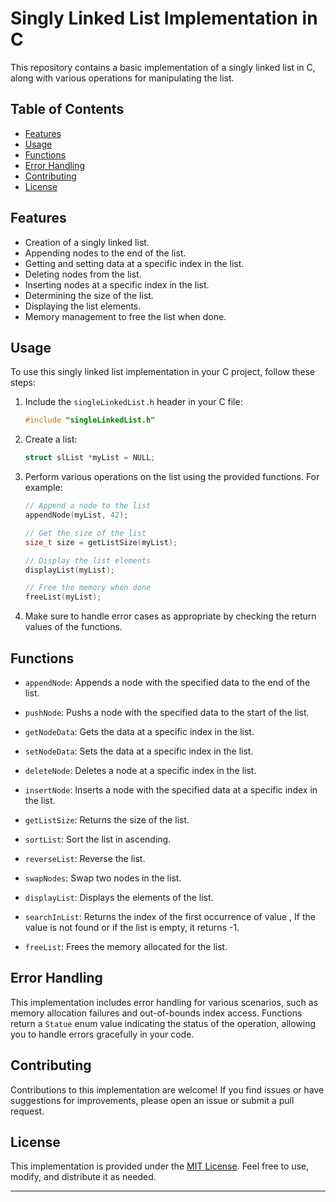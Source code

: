 # Singly Linked List Implementation in C

This repository contains a basic implementation of a singly linked list in C, along with various operations for manipulating the list.

## Table of Contents

- [Features](#features)
- [Usage](#usage)
- [Functions](#functions)
- [Error Handling](#error-handling)
- [Contributing](#contributing)
- [License](#license)

## Features

- Creation of a singly linked list.
- Appending nodes to the end of the list.
- Getting and setting data at a specific index in the list.
- Deleting nodes from the list.
- Inserting nodes at a specific index in the list.
- Determining the size of the list.
- Displaying the list elements.
- Memory management to free the list when done.

## Usage

To use this singly linked list implementation in your C project, follow these steps:

1. Include the `singleLinkedList.h` header in your C file:

   ```c
   #include "singleLinkedList.h"
   ```

2. Create a list:

   ```c
   struct slList *myList = NULL;
   ```

3. Perform various operations on the list using the provided functions. For example:

   ```c
   // Append a node to the list
   appendNode(myList, 42);

   // Get the size of the list
   size_t size = getListSize(myList);

   // Display the list elements
   displayList(myList);

   // Free the memory when done
   freeList(myList);
   ```

4. Make sure to handle error cases as appropriate by checking the return values of the functions.

## Functions

- `appendNode`: Appends a node with the specified data to the end of the list.

- `pushNode`: Pushs a node with the specified data to the start of the list.

- `getNodeData`: Gets the data at a specific index in the list.

- `setNodeData`: Sets the data at a specific index in the list.

- `deleteNode`: Deletes a node at a specific index in the list.

- `insertNode`: Inserts a node with the specified data at a specific index in the list.

- `getListSize`: Returns the size of the list.

- `sortList`: Sort the list in ascending.

- `reverseList`: Reverse the list.

- `swapNodes`: Swap two nodes in the list.

- `displayList`: Displays the elements of the list.

- `searchInList`: Returns the index of the first occurrence of value , If the value is not found or if the list is empty, it returns -1.

- `freeList`: Frees the memory allocated for the list.

## Error Handling

This implementation includes error handling for various scenarios, such as memory allocation failures and out-of-bounds index access. Functions return a `Statue` enum value indicating the status of the operation, allowing you to handle errors gracefully in your code.

## Contributing

Contributions to this implementation are welcome! If you find issues or have suggestions for improvements, please open an issue or submit a pull request.

## License

This implementation is provided under the [MIT License](LICENSE). Feel free to use, modify, and distribute it as needed.

---
